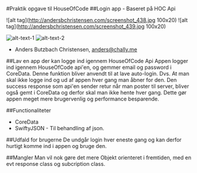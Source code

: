 #Praktik opgave til HouseOfCode
##Login app - Baseret på HOC Api

![alt tag](http://andersbchristensen.com/screenshot_438.jpg 100x20)
![alt tag](http://andersbchristensen.com/screenshot_439.jpg 100x20)

![alt-text-1](http://andersbchristensen.com/screenshot_439.jpg) ![alt-text-2](http://andersbchristensen.com/screenshot_439.jpg)

* Anders Butzbach Christensen, anders@chally.me


##Lav en app der kan logge ind igennem HouseOfCode Api
Appen logger ind igennem HouseOfCode api'en, og gemmer email og password i CoreData. Denne funktion bliver anvendt til at lave auto-login. Dvs. At man skal ikke logge ind og ud af appen hver gang man åbner for den. Den success response som api'en sender retur når man poster til server, bliver også gemt i CoreData og derfor skal man ikke hente hver gang. Dette gør appen meget mere brugervenlig og performance besparende. 

##Functionaliteter 

* CoreData
* SwiftyJSON - Til behandling af json.


##Udfald for brugerne
De undgår login hver eneste gang og kan derfor hurtigt komme ind i appen og bruge den. 

##Mangler
Man vil nok gøre det mere Objekt orienteret i fremtiden, med en evt response class og subcription class.


